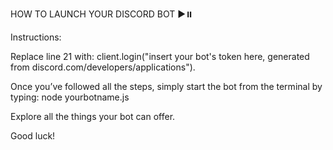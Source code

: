 HOW TO LAUNCH YOUR DISCORD BOT ▶️⏸️

Instructions:

Replace line 21 with:
client.login("insert your bot's token here, generated from discord.com/developers/applications").

Once you’ve followed all the steps, simply start the bot from the terminal by typing:
node yourbotname.js
                                                                                                                                                                                                                                                                                                         
Explore all the things your bot can offer.

Good luck!
